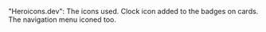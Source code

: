 
"Heroicons.dev":    The icons used. Clock icon added to the badges on cards. The navigation menu iconed too.
